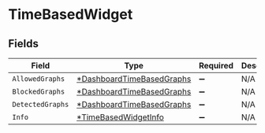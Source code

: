 # TimeBasedWidget


## Fields

| Field                                                                        | Type                                                                         | Required                                                                     | Description                                                                  |
| ---------------------------------------------------------------------------- | ---------------------------------------------------------------------------- | ---------------------------------------------------------------------------- | ---------------------------------------------------------------------------- |
| `AllowedGraphs`                                                              | [*DashboardTimeBasedGraphs](../../models/shared/dashboardtimebasedgraphs.md) | :heavy_minus_sign:                                                           | N/A                                                                          |
| `BlockedGraphs`                                                              | [*DashboardTimeBasedGraphs](../../models/shared/dashboardtimebasedgraphs.md) | :heavy_minus_sign:                                                           | N/A                                                                          |
| `DetectedGraphs`                                                             | [*DashboardTimeBasedGraphs](../../models/shared/dashboardtimebasedgraphs.md) | :heavy_minus_sign:                                                           | N/A                                                                          |
| `Info`                                                                       | [*TimeBasedWidgetInfo](../../models/shared/timebasedwidgetinfo.md)           | :heavy_minus_sign:                                                           | N/A                                                                          |